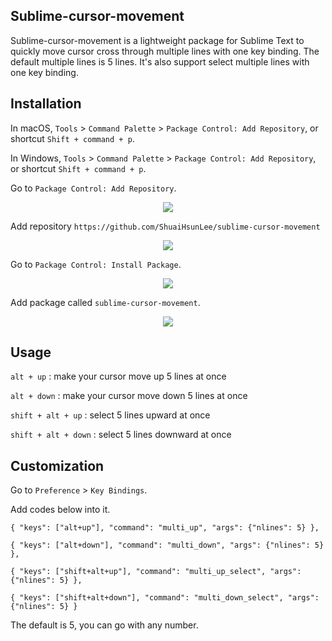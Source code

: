 Sublime-cursor-movement
----------

Sublime-cursor-movement is a lightweight package for Sublime Text to quickly move cursor cross through multiple lines with one key binding. The default multiple lines is 5 lines. It's also support select multiple lines with one key binding.

## Installation

In macOS, ```Tools``` > ```Command Palette``` > ```Package Control: Add Repository```, or shortcut ```Shift + command + p```.

In Windows, ```Tools``` > ```Command Palette``` > ```Package Control: Add Repository```, or shortcut ```Shift + command + p```.

Go to ```Package Control: Add Repository```.

<p align='center'>
<img src='/Users/victory2152/GitHub/sublime-cursor-movement/img/img1.png' style='max-width:400px'></img>
</p>

Add repository ```https://github.com/ShuaiHsunLee/sublime-cursor-movement```
<p align='center'>
<img src='/Users/victory2152/GitHub/sublime-cursor-movement/img/img2.png' style='max-width:750px'></img>
</p>

Go to ```Package Control: Install Package```.
<p align='center'>
<img src='/Users/victory2152/GitHub/sublime-cursor-movement/img/img3.png' style='max-width:400px'></img>
</p>

Add package called ```sublime-cursor-movement```.
<p align='center'>
<img src='/Users/victory2152/GitHub/sublime-cursor-movement/img/img4.png' style='max-width:350px'></img>
</p>


## Usage
```alt + up``` : make your cursor move up 5 lines at once

```alt + down``` : make your cursor move down 5 lines at once

```shift + alt + up``` : select 5 lines upward at once

```shift + alt + down``` : select 5 lines downward at once

## Customization

Go to ```Preference``` > ```Key Bindings```.

Add codes below into it.

```
{ "keys": ["alt+up"], "command": "multi_up", "args": {"nlines": 5} },

{ "keys": ["alt+down"], "command": "multi_down", "args": {"nlines": 5} },

{ "keys": ["shift+alt+up"], "command": "multi_up_select", "args": {"nlines": 5} },

{ "keys": ["shift+alt+down"], "command": "multi_down_select", "args": {"nlines": 5} }
```

The default is 5, you can go with any number.